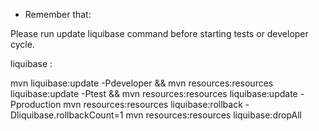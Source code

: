 * Remember that:

Please run update liquibase command before starting tests or developer cycle.

liquibase :

mvn liquibase:update -Pdeveloper && mvn resources:resources liquibase:update -Ptest && mvn resources:resources liquibase:update -Pproduction
mvn resources:resources liquibase:rollback -Dliquibase.rollbackCount=1 
mvn resources:resources liquibase:dropAll

